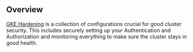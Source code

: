## Overview

[GKE Hardening](https://github.com/GoogleCloudPlatform/policy-library/blob/master/docs/bundles/gke-hardening-v2019.11.11.md) is a collection of configurations crucial for good cluster security.
This includes securely setting up your Authentication and Authorization and monitoring everything to make sure the cluster stays in good health.